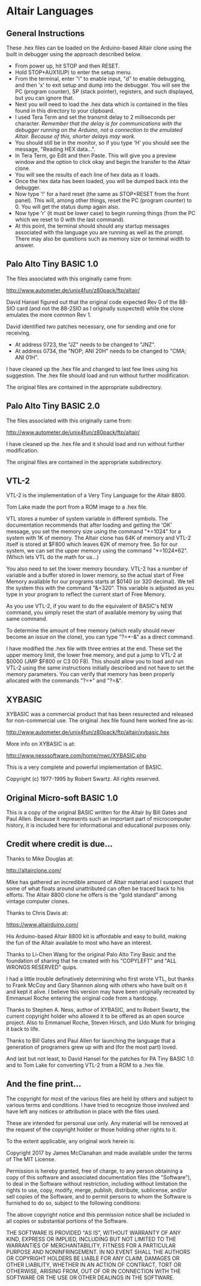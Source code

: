 # Altair Languages

## General Instructions

These .hex files can be loaded on the Arduino-based Altair clone using the built in debugger using the approach described below.

* From power up, hit STOP and then RESET.
* Hold STOP+AUX1(UP) to enter the setup menu.
* From the terminal, enter "i" to enable input, "d" to enable debugging, and then 'x' to exit setup and dump into the debugger. You will see the PC (program counter), SP (stack pointer), registers, and such displayed, but you can ignore that.
* Next you will need to load the .hex data which is contained in the files found in this directory to your clipboard.
* I used Tera Term and set the transmit delay to 2 milliseconds per character. *Remember that the delay is for communications with the debugger running on the Arduino, not a connection to the emulated Altair. Because of this, shorter delays may work.*
* You should still be in the monitor, so if you type 'H' you should see the message, "Reading HEX data...".
* In Tera Term, go Edit and then Paste. This will give you a preview window and the option to click okay and begin the transfer to the Altair clone.
* You will see the results of each line of hex data as it loads.
* Once the hex data has been loaded, you will be dumped back into the debugger.
* Now type '!' for a hard reset (the same as STOP+RESET from the front panel). This will, among other things, reset the PC (program counter) to 0. You will get the status dump again also.
* Now type 'r' (it must be lower case) to begin running things (from the PC which we reset to 0 with the last command).
* At this point, the terminal should should any startup messages associated with the language you are running as well as the prompt. There may also be questions such as memory size or terminal width to answer.

## Palo Alto Tiny BASIC 1.0

The files associated with this originally came from:

http://www.autometer.de/unix4fun/z80pack/ftp/altair/

David Hansel figured out that the original code expected Rev 0 of the 88-SIO card (and not the 88-2SIO as I originally suspected) while the clone emulates the more common Rev 1.

David identified two patches necessary, one for sending and one for receiving.
* At address 0723, the "JZ" needs to be changed to "JNZ".
* At address 0734, the "NOP; ANI 20H" needs to be changed to "CMA; ANI 01H".

I have cleaned up the .hex file and changed to last few lines using his suggestion. The .hex file should load and run without further modification.

The original files are contained in the appropriate subdirectory.

## Palo Alto Tiny BASIC 2.0

The files associated with this originally came from:

http://www.autometer.de/unix4fun/z80pack/ftp/altair/

I have cleaned up the .hex file and it should load and run without further modification.

The original files are contained in the appropriate subdirectory.

## VTL-2

VTL-2 is the implementation of a Very Tiny Language for the Altair 8800.

Tom Lake made the port from a ROM image to a .hex file.

VTL stores a number of system variable in different symbols. The documentation recommends that after loading and getting the 'OK' message, you set the memory size using the command "\*=1024" for a system with 1K of memory. The Altair clone has 64K of memory and VTL-2 itself is stored at $F800 which leaves 62K of memory free. So for our system, we can set the upper memory using the command "\*=1024\*62". (Which lets VTL do the math for us...)

You also need to set the lower memory boundary. VTL-2 has a number of variable and a buffer stored in lower memory, so the actual start of Free Memory available for our programs starts at $0140 (or 320 decimal). We tell the system this with the command "&=320". This variable is adjusted as you type in your program to reflect the current start of Free Memory.

As you use VTL-2, if you want to do the equivalent of BASIC's NEW command, you simply reset the start of available memory by using that same command.

To determine the amount of free memory (which really should never become an issue on the clone), you can type "?=\*-&" as a direct command.

I have modified the .hex file with three entries at the end. These set the upper memory limit, the lower free memory, and put a jump to VTL-2 at $0000 (JMP $F800 or C3 00 F8). This should allow you to load and run VTL-2 using the same instructions initially described and not have to set the memory parameters. You can verify that memory has been properly allocated with the commands "?=\*" and "?=&".

## XYBASIC

XYBASIC was a commercial product that has been resurected and released for non-commercial use. The original .hex file found here worked fine as-is:

http://www.autometer.de/unix4fun/z80pack/ftp/altair/xybasic.hex

More info on XYBASIC is at:

http://www.nesssoftware.com/home/mwc/XYBASIC.php

This is a very complete and powerful implementation of BASIC.

Copyright (c) 1977-1995 by Robert Swartz. All rights reserved.

## Original Micro-soft BASIC 1.0

This is a copy of the original BASIC written for the Altair by Bill Gates and Paul Allen. Because it represents such an important part of microcomputer history, it is included here for informational and educational purposes only.

## Credit where credit is due...

Thanks to Mike Douglas at:

http://altairclone.com/

Mike has gathered an incredible amount of Altair material and I suspect that some of what floats around unattributed can often be traced back to his efforts. The Altair 8800 clone he offers is the "gold standard" among vintage computer clones.

Thanks to Chris Davis at:

https://www.altairduino.com/

His Arduino-based Altair 8800 kit is affordable and easy to build, making the fun of the Altair available to most who have an interest.

Thanks to Li-Chen Wang for the original Palo Alto Tiny Basic and the foundation of sharing that he created with his "COPYLEFT" and "ALL WRONGS RESERVED" quips.

I had a little trouble definatively determining who first wrote VTL, but thanks to Frank McCoy and Gary Shannon along with others who have built on it and kept it alive. I believe this version may have been originally recreated by Emmanuel Roche entering the original code from a hardcopy.

Thanks to Stephen A. Ness, author of XYBASIC, and to Robert Swartz, the current copyright holder who allowed it to be offered as an open source project. Also to Emmanuel Roche, Steven Hirsch, and Udo Munk for bringing it back to life.

Thanks to Bill Gates and Paul Allen for launching the language that a generation of programers grew up with and (for the most part) loved.

And last but not least, to David Hansel for the patches for PA Tiny BASIC 1.0 and to Tom Lake for converting VTL-2 from a ROM to a .hex file.

## And the fine print...

The copyright for most of the various files are held by others and subject to various terms and conditions. I have tried to recognize those involved and have left any notices or attribution in place with the files used.

These are intended for personal use only. Any material will be removed at the request of the copyright holder or those holding other rights to it.

To the extent applicable, any original work herein is:

Copyright 2017 by James McClanahan and made available under the terms of The MIT License.

Permission is hereby granted, free of charge, to any person obtaining a copy of this software and associated documentation files (the "Software"), to deal in the Software without restriction, including without limitation the rights to use, copy, modify, merge, publish, distribute, sublicense, and/or sell copies of the Software, and to permit persons to whom the Software is furnished to do so, subject to the following conditions:

The above copyright notice and this permission notice shall be included in all copies or substantial portions of the Software.

THE SOFTWARE IS PROVIDED "AS IS", WITHOUT WARRANTY OF ANY KIND, EXPRESS OR IMPLIED, INCLUDING BUT NOT LIMITED TO THE WARRANTIES OF MERCHANTABILITY, FITNESS FOR A PARTICULAR PURPOSE AND NONINFRINGEMENT. IN NO EVENT SHALL THE AUTHORS OR COPYRIGHT HOLDERS BE LIABLE FOR ANY CLAIM, DAMAGES OR OTHER LIABILITY, WHETHER IN AN ACTION OF CONTRACT, TORT OR OTHERWISE, ARISING FROM, OUT OF OR IN CONNECTION WITH THE SOFTWARE OR THE USE OR OTHER DEALINGS IN THE SOFTWARE.
